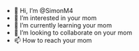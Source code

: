 - 👋 Hi, I’m @SimonM4
- 👀 I’m interested in your mom
- 🌱 I’m currently learning your mom
- 💞️ I’m looking to collaborate on your mom
- 📫 How to reach your mom

<!---
SimonM4/SimonM4 is a ✨ special ✨ repository because its `README.md` (this file) appears on your GitHub profile.
You can click the Preview link to take a look at your changes.
--->
